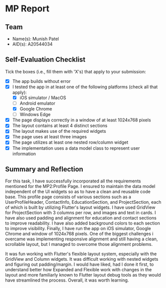 # MP Report

## Team

- Name(s): Munish Patel
- AID(s): A20544034

## Self-Evaluation Checklist

Tick the boxes (i.e., fill them with 'X's) that apply to your submission:

- [X] The app builds without error
- [X] I tested the app in at least one of the following platforms (check all that apply):
  - [X] iOS simulator / MacOS
  - [ ] Android emulator
  - [X] Google Chrome
  - [ ] Windows Edge
- [X] The page displays correctly in a window of at least 1024x768 pixels
- [X] The layout contains at least 4 distinct sections
- [X] The layout makes use of the required widgets
- [X] The page uses at least three images
- [X] The page utilizes at least one nested row/column widget
- [X] The implementation uses a data model class to represent user information

## Summary and Reflection

For this task, I have successfully incorporated all the requirements mentioned for the MP2:Profile Page. I ensured to maintain the data model independent of the UI widgets so as to have a clean and reusable code base. This profile page consists of various sections such as a UserProfileHeader, ContactInfo, EducationSection, and ProjectSection, each of which is built by utilizing Flutter's layout widgets. I have used GridView for ProjectSection with 3 columns per row, and images and text in cards. I have also used padding and alignment for education and contact sections to improve readability. I have also added background colors to each section to improve visibility. Finally, I have run the app on iOS simulator, Google Chrome and window of 1024x768 pixels. One of the biggest challenges i overcame was implementing responsive alignment and still having a clean, scrollable layout, but I managed to overcome those alignment problems.

It was fun working with Flutter's flexible layout system, especially with the GridView and Column widgets. It was difficult working with nested widgets and figuring out padding/margin. I would have liked, had I done it first, to understand better how Expanded and Flexible work with changes in the layout and more familiarly known to Flutter layout debug tools as they would have streamlined the process. Overall, it was worth learning.